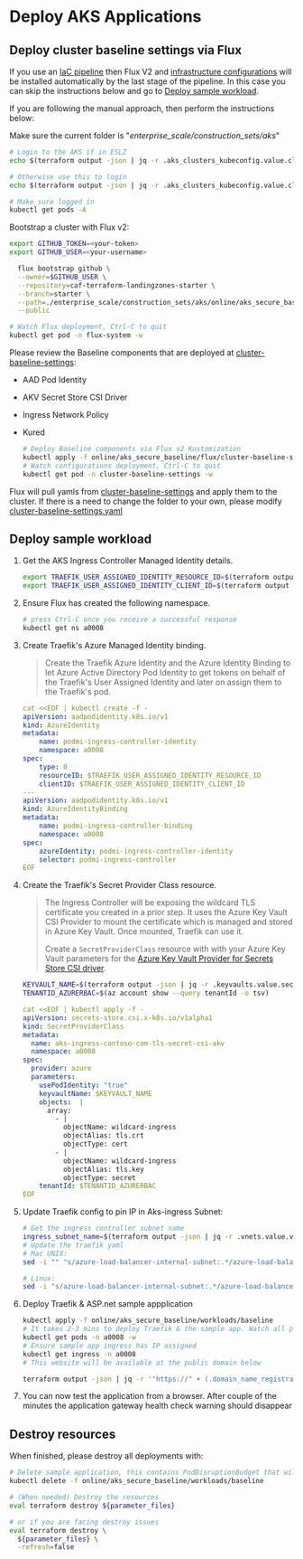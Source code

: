 # Deploy AKS Applications

## Deploy cluster baseline settings via Flux

If you use an [IaC pipeline](./.github/workflows/deploy-secure-aks-baseline.yaml) then Flux V2 and [infrastructure configurations](./cluster-baseline-settings) will be installed automatically by the last stage of the pipeline. In this case you can skip the instructions below and go to [Deploy sample workload](#deploy-sample-workload).

If you are following the manual approach, then perform the instructions below:  

Make sure the current folder is "*enterprise_scale/construction_sets/aks*"


  ```bash
 # Login to the AKS if in ESLZ
  echo $(terraform output -json | jq -r .aks_clusters_kubeconfig.value.cluster_re1.aks_kubeconfig_cmd) | bash
  
  # Otherwise use this to login
  echo $(terraform output -json | jq -r .aks_clusters_kubeconfig.value.cluster_re1.aks_kubeconfig_admin_cmd) | bash

  # Make sure logged in
  kubectl get pods -A
  ```

Bootstrap a cluster with Flux v2:
  ```bash
  export GITHUB_TOKEN=<your-token>
  export GITHUB_USER=<your-username>

    flux bootstrap github \
    --owner=$GITHUB_USER \
    --repository=caf-terraform-landingzones-starter \
    --branch=starter \
    --path=./enterprise_scale/construction_sets/aks/online/aks_secure_baseline/flux \
    --public

  # Watch Flux deployment, Ctrl-C to quit
  kubectl get pod -n flux-system -w

  ```  

Please review the Baseline components that are deployed at [cluster-baseline-settings](./cluster-baseline-settings):

- AAD Pod Identity
- AKV Secret Store CSI Driver
- Ingress Network Policy
- Kured

  ```bash
  # Deploy Baseline components via Flux v2 Kustomization
  kubectl apply -f online/aks_secure_baseline/flux/cluster-baseline-settings.yaml
  # Watch configurations deployment, Ctrl-C to quit
  kubectl get pod -n cluster-baseline-settings -w
  ```

Flux will pull yamls from [cluster-baseline-settings](./cluster-baseline-settings) and apply them to the cluster.
If there is a need to change the folder to your own, please modify [cluster-baseline-settings.yaml](flux/cluster-baseline-settings.yaml) 

## Deploy sample workload

1. Get the AKS Ingress Controller Managed Identity details.

    ```bash
    export TRAEFIK_USER_ASSIGNED_IDENTITY_RESOURCE_ID=$(terraform output -json | jq -r .managed_identities.value.ingress.id)
    export TRAEFIK_USER_ASSIGNED_IDENTITY_CLIENT_ID=$(terraform output -json | jq -r .managed_identities.value.ingress.client_id)
    ```

1. Ensure Flux has created the following namespace.

    ```bash
    # press Ctrl-C once you receive a successful response
    kubectl get ns a0008
    ```

1. Create Traefik's Azure Managed Identity binding.

   > Create the Traefik Azure Identity and the Azure Identity Binding to let Azure Active Directory Pod Identity to get tokens on behalf of the Traefik's User Assigned Identity and later on assign them to the Traefik's pod.

    ```yaml
    cat <<EOF | kubectl create -f -
    apiVersion: aadpodidentity.k8s.io/v1
    kind: AzureIdentity
    metadata:
        name: podmi-ingress-controller-identity
        namespace: a0008
    spec:
        type: 0
        resourceID: $TRAEFIK_USER_ASSIGNED_IDENTITY_RESOURCE_ID
        clientID: $TRAEFIK_USER_ASSIGNED_IDENTITY_CLIENT_ID
    ---
    apiVersion: aadpodidentity.k8s.io/v1
    kind: AzureIdentityBinding
    metadata:
        name: podmi-ingress-controller-binding
        namespace: a0008
    spec:
        azureIdentity: podmi-ingress-controller-identity
        selector: podmi-ingress-controller
    EOF
    ```

1. Create the Traefik's Secret Provider Class resource.

   > The Ingress Controller will be exposing the wildcard TLS certificate you created in a prior step. It uses the Azure Key Vault CSI Provider to mount the certificate which is managed and stored in Azure Key Vault. Once mounted, Traefik can use it.
   >
   > Create a `SecretProviderClass` resource with with your Azure Key Vault parameters for the [Azure Key Vault Provider for Secrets Store CSI driver](https://github.com/Azure/secrets-store-csi-driver-provider-azure).

    ```bash
    KEYVAULT_NAME=$(terraform output -json | jq -r .keyvaults.value.secrets.name)
    TENANTID_AZURERBAC=$(az account show --query tenantId -o tsv)
    ```
    ```yaml
    cat <<EOF | kubectl apply -f -
    apiVersion: secrets-store.csi.x-k8s.io/v1alpha1
    kind: SecretProviderClass
    metadata:
      name: aks-ingress-contoso-com-tls-secret-csi-akv
      namespace: a0008
    spec:
      provider: azure
      parameters:
        usePodIdentity: "true"
        keyvaultName: $KEYVAULT_NAME
        objects:  |
          array:
            - |
              objectName: wildcard-ingress
              objectAlias: tls.crt
              objectType: cert
            - |
              objectName: wildcard-ingress
              objectAlias: tls.key
              objectType: secret
        tenantId: $TENANTID_AZURERBAC
    EOF

2. Update Traefik config to pin IP in Aks-ingress Subnet:
    ```bash
    # Get the ingress controller subnet name
    ingress_subnet_name=$(terraform output -json | jq -r .vnets.value.vnet_aks_re1.subnets.aks_ingress.name)
    # Update the traefik yaml
    # Mac UNIX: 
    sed -i "" "s/azure-load-balancer-internal-subnet:.*/azure-load-balancer-internal-subnet:\ ${ingress_subnet_name}/g" online/aks_secure_baseline/workloads/baseline/traefik.yaml

    # Linux:
    sed -i "s/azure-load-balancer-internal-subnet:.*/azure-load-balancer-internal-subnet:\ ${ingress_subnet_name}/g" online/aks_secure_baseline/workloads/baseline/traefik.yaml
    ```

3. Deploy Traefik & ASP.net sample appplication
    ```bash
    kubectl apply -f online/aks_secure_baseline/workloads/baseline
    # It takes 2-3 mins to deploy Traefik & the sample app. Watch all pods to be provision with:
    kubectl get pods -n a0008 -w
    # Ensure sample app ingress has IP assigned
    kubectl get ingress -n a0008
    # This website will be available at the public domain below

    terraform output -json | jq -r '"https://" + (.domain_name_registrations.value.random_domain.dns_domain_registration_name)'
    ```

4. You can now test the application from a browser. After couple of the minutes the application gateway health check warning should disappear

## Destroy resources

When finished, please destroy all deployments with:

```bash
# Delete sample application, this contains PodDisruptionBudget that will block Terraform destroy
kubectl delete -f online/aks_secure_baseline/workloads/baseline

# (When needed) Destroy the resources
eval terraform destroy ${parameter_files}

# or if you are facing destroy issues
eval terraform destroy \
  ${parameter_files} \
  -refresh=false
```
